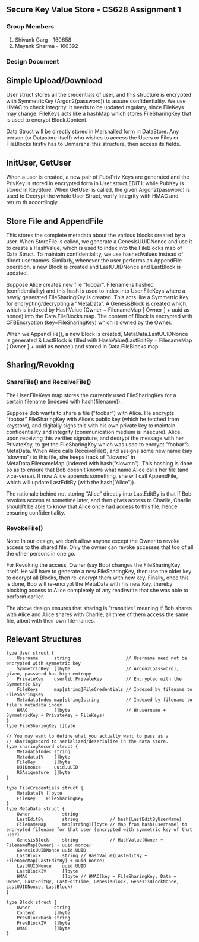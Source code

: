 ## Secure Key Value Store - CS628 Assignment 1

### Group Members
1. Shivank Garg - 160658
2. Mayank Sharma - 160392 

### Design Document 

## Simple Upload/Download

User struct stores all the credentials of user, and this structure is encrypted with SymmetricKey (Argon2(password)) to assure confidentiality. We use HMAC to check integrity. It needs to be updated regulary, since FileKeys may change. FileKeys acts like a hashMap which stores FileSharingKey that is used to encrypt
Block.Content.

Data Struct will be directly stored in Marshalled form in DataStore. Any person (or Datastore itself) who wishes to access the Users or Files or FileBlocks firstly has to Unmarshal this structure, then access its fields.

## InitUser, GetUser

When a user is created, a new pair of Pub/Priv Keys are generated and the PrivKey is stored in encrypted form in User struct,EDIT1: while PubKey is stored in KeyStore. When GetUser is called, the given Argon2(password) is used to Decrypt the whole User Struct, verify integrity with HMAC and return th accordingly.

## Store File and AppendFile

This stores the complete metadata about the various blocks created by a user. When StoreFile is called, we generate a GenesisUUIDNonce and use it to create a HashValue, which is used to index into the FileBlocks map of Data Struct. To maintain confidentiality, we use hashedValues instead of direct usernames. Similarly, whenever the user performs an AppendFile operation, a new Block is created and LastUUIDNonce and LastBlock is updated.

Suppose Alice creates new file ”foobar”. Filename is hashed (confidentiality) and this hash is used to index into User.FileKeys where a newly generated FileSharingKey is created. This acts like a Symmetric Key for encrypting/decrypting a ”MetaData”. A GenesisBlock is created which, which is indexed by HashValue (Owner + FilenameMap [ Owner ] + uuid as nonce) into the Data.FileBlocks map. The content of Block is encrypted with CFBEncryption (key=FileSharingKey) which is owned by the Owner.

When we AppendFile(), a new Block is created, MetaData.LastUUIDNonce is generated & LastBlock is filled with HashValue(LastEditBy + FilenameMap [ Owner ] + uuid as nonce ) and stored in Data.FileBlocks map.

## Sharing/Revoking

### ShareFile() and ReceiveFile()

The User.FileKeys map stores the currently used FileSharingKey for a certain filename (indexed with hash(filename)). 

Suppose Bob wants to share a file (”foobar”) with Alice. He encrypts ”foobar” FileSharingKey with Alice’s public key (which he fetched from keystore), and digitally signs this with his own private key to maintain confidentiality and integrity (communication medium is insecure). Alice, upon receiving this verifies signature, and decrypt the message with her PrivateKey, to get the FileSharingKey which was used to encrypt ”foobar”s MetaData. When Alice calls ReceiveFile(), and assigns some new name (say ”slowmo”) to this file, she keeps track of ”slowmo” in MetaData.FilenameMap (indexed with hash(”slowmo”). This hashing is done so as to ensure that Bob doesn’t knows what name Alice calls her file (and vice-versa). If now Alice appends something, she will call AppendFile, which will update LastEditBy (with the hash(”Alice”)). 

The rationale behind not storing ”Alice” directly into LastEditBy is that if Bob revokes access at sometime later, and then gives access to Charlie, Charlie should’t be able to know that Alice once had access to this file, hence ensuring confidentiality.

### RevokeFile()

Note: In our design, we don’t allow anyone except the Owner to revoke access to the shared file. Only the owner can revoke accesses that too of all the other persons in one go. 

For Revoking the access, Owner (say Bob) changes the FileSharingKey itself. He will have to generate a new FileSharingKey, then use the older key to decrypt all Blocks, then re-encrypt them with new key. Finally, once this is done, Bob will re-encrypt the MetaData with his new Key, thereby blocking access to Alice completely of any read/write that she was able to perform earlier.

The above design ensures that sharing is ”transitive” meaning if Bob shares with Alice and Alice shares with Charlie, all three of them access the same file, albeit with their own file-names.


## Relevant Structures

```golang
type User struct {
	Username      string                     // Username need not be encrypted with symmetric key
	SymmetricKey  []byte                     // Argon2(password), given, password has high entropy
	PrivateKey    userlib.PrivateKey         // Encrypted with the Symmetric Key
	FileKeys      map[string]FileCredentials // Indexed by filename to FileSharingKey
	MetadataIndex map[string]string          // Indexed by filename to file's metadata index
	HMAC          []byte                     // H(username + SymmetricKey + PrivateKey + FileKeys)
}
type FileSharingKey []byte

// You may want to define what you actually want to pass as a
// sharingRecord to serialized/deserialize in the data store.
type sharingRecord struct {
	MetadataIndex string
	MetadataIV    []byte
	FileKey       []byte
	UUIDnonce     uuid.UUID
	RSAsignature  []byte
}

type FileCredentials struct {
	MetaDataIV []byte
	FileKey    FileSharingKey
}
type MetaData struct {
	Owner            string
	LastEditBy       string            // hash(LastEditByUserName)
	FilenameMap      map[string][]byte // Map from hash(username) to encrypted filename for that user (encrypted with symmetric key of that user)
	GenesisBlock     string            // HashValue(Owner + FilenameMap[Owner] + uuid nonce)
	GenesisUUIDNonce uuid.UUID
	LastBlock        string // HashValue(LastEditBy + FilenameMap[LastEditBy] + uuid nonce)
	LastUUIDNonce    uuid.UUID
	LastBlockIV      []byte
	HMAC             []byte // HMAC(key = FileSharingKey, Data = Owner, LastEditBy, LastEditTime, GenesisBlock, GenesisBlockNonce, LastUUIDNonce, LastBlock)
}

type Block struct {
	Owner         string
	Content       []byte
	PrevBlockHash string
	PrevBlockIV   []byte
	HMAC          []byte
}
```
